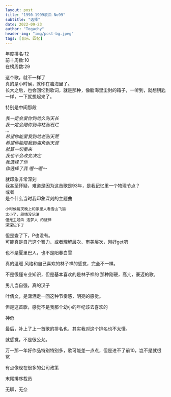 ```yaml
---
layout: post
title: "1990-1999歌曲-No99"
subtitle: "选择"
date: 2022-09-23
author: "Togachy"
header-img: "img/post-bg.jpeg"
tags: [音乐、回忆]
---
```


年度排名:12  
前十周数:10  
在榜周数:29  

这个歌，就不一样了  
真的是小时侯，就印在脑海里了。  
长大之后，也会回忆到歌词，就是那种，像脑海里尘封的箱子，一听到，就想钥匙一样，一下就想起来了。

特别是中间那段

*我一定会爱你到地久到天长*  
*我一定会陪你到海枯到石烂*  
...  
*希望你能爱我到地老到天荒*  
*希望你能陪我到海角到天涯*  
*就算一切重来*  
*我也不会改变决定*  
*我选择了你*  
*你选择了我 喔～喔～*

就印象非常深刻  
我甚至怀疑，难道是因为这首歌是93年，是我记忆里一个物理节点？  
或者  
是个什么当时我印象深刻的主题曲  
```
小时侯每天晚上和家里人看雪山飞狐
太小了，剧情没记清
但是主题曲 追梦人 的旋律
深深记下了
```

但是查了下，P也没有。  
可能真是自己这个智力、或者理解层次、审美层次，刚好get吧

也不是夏里巴人，也不是阳春白雪

真的温暖
风格和自己喜欢的林子祥的感觉，完全不一样。

不是很懂专业知识，但是基本喜欢的是林子祥的 那种刚硬，高亢，豪迈的歌。

男儿当自强，真的汉子

叶倩文，是潇洒走一回这种节奏感，明亮的感觉。

但是这首歌，感觉不是我那个幼小的年纪该去喜欢的

神奇


最后，补上了上一首歌的排名也，其实我对这个排名也不太懂。

就感觉，不是很公允。

万一那一年好作品特别特别多，歌可能差一点点，但是进不了前10，岂不是就很冤

有点像现在很多的公司政策

末尾排序裁员

无聊，无奈